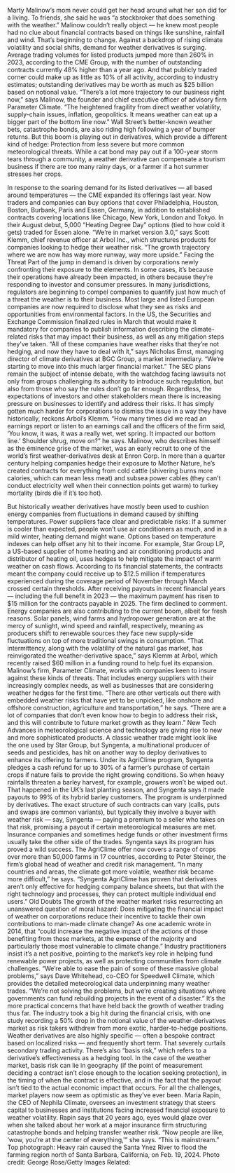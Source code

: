 Marty Malinow’s mom never could get her head around what her son did for a living. To friends, she said he was “a stockbroker that does something with the weather.” Malinow couldn’t really object — he knew most people had no clue about financial contracts based on things like sunshine, rainfall and wind.
That’s beginning to change. Against a backdrop of rising climate volatility and social shifts, demand for weather derivatives is surging. Average trading volumes for listed products jumped more than 260% in 2023, according to the CME Group, with the number of outstanding contracts currently 48% higher than a year ago. And that publicly traded corner could make up as little as 10% of all activity, according to industry estimates; outstanding derivatives may be worth as much as $25 billion based on notional value.
“There’s a lot more trajectory to our business right now,” says Malinow, the founder and chief executive officer of advisory firm Parameter Climate. “The heightened fragility from direct weather volatility, supply-chain issues, inflation, geopolitics. It means weather can eat up a bigger part of the bottom line now.”
Wall Street’s better-known weather bets, catastrophe bonds, are also riding high following a year of bumper returns. But this boom is playing out in derivatives, which provide a different kind of hedge: Protection from less severe but more common meteorological threats. While a cat bond may pay out if a 100-year storm tears through a community, a weather derivative can compensate a tourism business if there are too many rainy days, or a farmer if a hot summer stresses her crops.

In response to the soaring demand for its listed derivatives — all based around temperatures — the CME expanded its offerings last year. Now traders and companies can buy options that cover Philadelphia, Houston, Boston, Burbank, Paris and Essen, Germany, in addition to established contracts covering locations like Chicago, New York, London and Tokyo. In their August debut, 5,000 “Heating Degree Day” options (tied to how cold it gets) traded for Essen alone.
“We’re in market version 3.0,” says Scott Klemm, chief revenue officer at Arbol Inc., which structures products for companies looking to hedge their weather risk. “The growth trajectory where we are now has way more runway, way more upside.”
Facing the Threat
Part of the jump in demand is driven by corporations newly confronting their exposure to the elements. In some cases, it’s because their operations have already been impacted, in others because they’re responding to investor and consumer pressures. In many jurisdictions, regulators are beginning to compel companies to quantify just how much of a threat the weather is to their business.
Most large and listed European companies are now required to disclose what they see as risks and opportunities from environmental factors. In the US, the Securities and Exchange Commission finalized rules in March that would make it mandatory for companies to publish information describing the climate-related risks that may impact their business, as well as any mitigation steps they’ve taken.
“All of these companies have weather risks that they’re not hedging, and now they have to deal with it,” says Nicholas Ernst, managing director of climate derivatives at BGC Group, a market intermediary. “We’re starting to move into this much larger financial market.”
The SEC plans remain the subject of intense debate, with the watchdog facing lawsuits not only from groups challenging its authority to introduce such regulation, but also from those who say the rules don’t go far enough. Regardless, the expectations of investors and other stakeholders mean there is increasing pressure on businesses to identify and address their risks.
It has simply gotten much harder for corporations to dismiss the issue in a way they have historically, reckons Arbol’s Klemm. “How many times did we read an earnings report or listen to an earnings call and the officers of the firm said, ‘You know, it was, it was a really wet, wet spring. It impacted our bottom line.’ Shoulder shrug, move on?” he says.
Malinow, who describes himself as the éminence grise of the market, was an early recruit to one of the world’s first weather-derivatives desk at Enron Corp. In more than a quarter century helping companies hedge their exposure to Mother Nature, he’s created contracts for everything from cold cattle (shivering burns more calories, which can mean less meat) and subsea power cables (they can’t conduct electricity well when their connection points get warm) to turkey mortality (birds die if it’s too hot). 




But historically weather derivatives have mostly been used to cushion energy companies from fluctuations in demand caused by shifting temperatures. Power suppliers face clear and predictable risks: If a summer is cooler than expected, people won’t use air conditioners as much, and in a mild winter, heating demand might wane. Options based on temperature indexes can help offset any hit to their income.
For example, Star Group LP, a US-based supplier of home heating and air conditioning products and distributor of heating oil, uses hedges to help mitigate the impact of warm weather on cash flows. According to its financial statements, the contracts meant the company could receive up to $12.5 million if temperatures experienced during the coverage period of November through March crossed certain thresholds. After receiving payouts in recent financial years — including the full benefit in 2023 — the maximum payment has risen to $15 million for the contracts payable in 2025. The firm declined to comment.
Energy companies are also contributing to the current boom, albeit for fresh reasons. Solar panels, wind farms and hydropower generation are at the mercy of sunlight, wind speed and rainfall, respectively, meaning as producers shift to renewable sources they face new supply-side fluctuations on top of more traditional swings in consumption.
“That intermittency, along with the volatility of the natural gas market, has reinvigorated the weather-derivative space,” says Klemm at Arbol, which recently raised $60 million in a funding round to help fuel its expansion.
Malinow’s firm, Parameter Climate, works with companies keen to insure against these kinds of threats. That includes energy suppliers with their increasingly complex needs, as well as businesses that are considering weather hedges for the first time.
“There are other verticals out there with embedded weather risks that have yet to be unpicked, like onshore and offshore construction, agriculture and transportation,” he says. “There are a lot of companies that don’t even know how to begin to address their risk, and this will contribute to future market growth as they learn.”
New Tech
Advances in meteorological science and technology are giving rise to new and more sophisticated products. A classic weather trade might look like the one used by Star Group, but Syngenta, a multinational producer of seeds and pesticides, has hit on another way to deploy derivatives to enhance its offering to farmers.
Under its AgriClime program, Syngenta pledges a cash refund for up to 30% of a farmer’s purchase of certain crops if nature fails to provide the right growing conditions. So when heavy rainfalls threaten a barley harvest, for example, growers won’t be wiped out. That happened in the UK’s last planting season, and Syngenta says it made payouts to 99% of its hybrid barley customers.
The program is underpinned by derivatives. The exact structure of such contracts can vary (calls, puts and swaps are common variants), but typically they involve a buyer with weather risk — say, Syngenta — paying a premium to a seller who takes on that risk, promising a payout if certain meteorological measures are met. Insurance companies and sometimes hedge funds or other investment firms usually take the other side of the trades.
Syngenta says its program has proved a wild success. The AgriClime offer now covers a range of crops over more than 50,000 farms in 17 countries, according to Peter Steiner, the firm’s global head of weather and credit risk management.
“In many countries and areas, the climate got more volatile, weather risk became more difficult,” he says. “Syngenta AgriClime has proven that derivatives aren’t only effective for hedging company balance sheets, but that with the right technology and processes, they can protect multiple individual end users.”
Old Doubts
The growth of the weather market risks resurrecting an unanswered question of moral hazard: Does mitigating the financial impact of weather on corporations reduce their incentive to tackle their own contributions to man-made climate change? As one academic wrote in 2014, that “could increase the negative impact of the actions of those benefiting from these markets, at the expense of the majority and particularly those most vulnerable to climate change.”
Industry practitioners insist it’s a net positive, pointing to the market’s key role in helping fund renewable power projects, as well as protecting communities from climate challenges. “We’re able to ease the pain of some of these massive global problems,” says Dave Whitehead, co-CEO for Speedwell Climate, which provides the detailed meteorological data underpinning many weather trades. “We’re not solving the problems, but we’re creating situations where governments can fund rebuilding projects in the event of a disaster.”
It’s the more practical concerns that have held back the growth of weather trading thus far. The industry took a big hit during the financial crisis, with one study recording a 50% drop in the notional value of the weather-derivatives market as risk takers withdrew from more exotic, harder-to-hedge positions.
Weather derivatives are also highly specific — often a bespoke contract based on localized risks — and frequently short term. That severely curtails secondary trading activity. There’s also “basis risk,” which refers to a derivative’s effectiveness as a hedging tool. In the case of the weather market, basis risk can lie in geography (if the point of measurement deciding a contract isn’t close enough to the location seeking protection), in the timing of when the contract is effective, and in the fact that the payout isn’t tied to the actual economic impact that occurs.
For all the challenges, market players now seem as optimistic as they’ve ever been.
Maria Rapin, the CEO of Nephila Climate, oversees an investment strategy that steers capital to businesses and institutions facing increased financial exposure to weather volatility. Rapin says that 20 years ago, eyes would glaze over when she talked about her work at a major insurance firm structuring catastrophe bonds and helping transfer weather risk.
“Now people are like, ‘wow, you’re at the center of everything,'” she says. “This is mainstream.”
Top photograph: Heavy rain caused the Santa Ynez River to flood the farming region north of Santa Barbara, California, on Feb. 19, 2024. Photo credit: George Rose/Getty Images
Related: